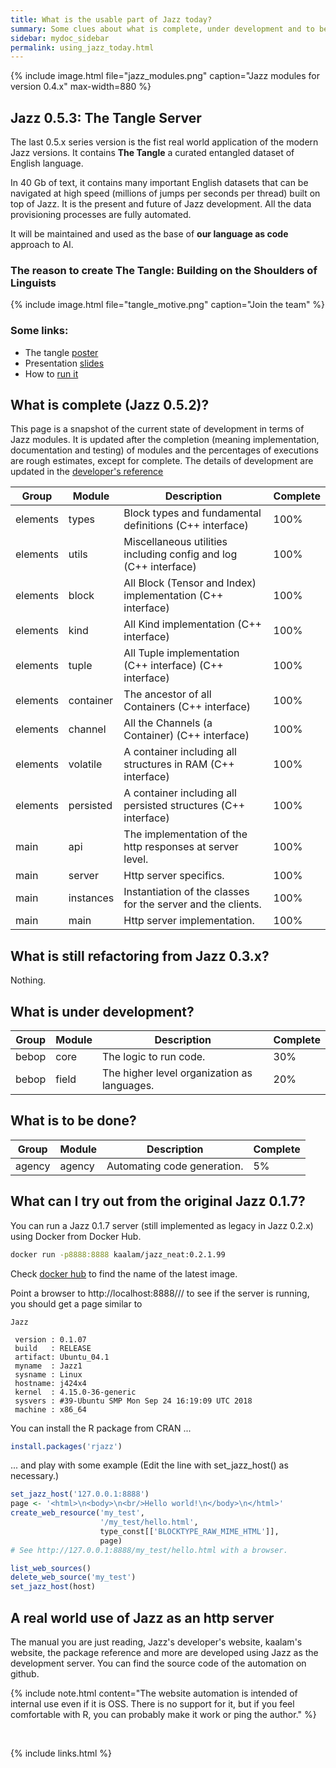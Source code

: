 ```yaml
---
title: What is the usable part of Jazz today?
summary: Some clues about what is complete, under development and to be done
sidebar: mydoc_sidebar
permalink: using_jazz_today.html
---
```


{% include image.html file="jazz_modules.png" caption="Jazz modules for version 0.4.x" max-width=880 %}


## Jazz 0.5.3: The Tangle Server

The last 0.5.x series version is the fist real world application of the modern Jazz versions. It contains **The Tangle**
a curated entangled dataset of English language.

In 40 Gb of text, it contains many important English datasets that can be navigated at high speed (millions of jumps per seconds
per thread) built on top of Jazz. It is the present and future of Jazz development. All the data provisioning processes are fully
automated.

It will be maintained and used as the base of **our language as code** approach to AI.


### The reason to create The Tangle: Building on the Shoulders of Linguists

{% include image.html file="tangle_motive.png" caption="Join the team" %}


### Some links:

  * The tangle [poster](https://raw.githubusercontent.com/kaalam/kaalam/master/the_tangle.pdf)
  * Presentation [slides](https://www.slideshare.net/SantiagoBasalda/slsp-2021)
  * How to [run it](reference_docker_tangle_server.html)


## What is complete (Jazz 0.5.2)?

This page is a snapshot of the current state of development in terms of Jazz modules. It is updated after the completion (meaning
implementation, documentation and testing) of modules and the percentages of executions are rough estimates, except for complete. The
details of development are updated in the [developer's reference](/develop/)

| Group | Module | Description | Complete |
|-------|--------|-------------|----------|
| elements | types | Block types and fundamental definitions (C++ interface) | <span class="label label-success">100%</span> |
| elements | utils | Miscellaneous utilities including config and log (C++ interface) | <span class="label label-success">100%</span> |
| elements | block | All Block (Tensor and Index) implementation (C++ interface) | <span class="label label-success">100%</span> |
| elements | kind | All Kind implementation (C++ interface) | <span class="label label-success">100%</span> |
| elements | tuple | All Tuple implementation (C++ interface) (C++ interface) | <span class="label label-success">100%</span> |
| elements | container | The ancestor of all Containers (C++ interface) | <span class="label label-success">100%</span> |
| elements | channel | All the Channels (a Container) (C++ interface) | <span class="label label-success">100%</span> |
| elements | volatile | A container including all structures in RAM (C++ interface) | <span class="label label-success">100%</span> |
| elements | persisted | A container including all persisted structures (C++ interface) | <span class="label label-success">100%</span> |
| main | api | The implementation of the http responses at server level. | <span class="label label-success">100%</span> |
| main | server | Http server specifics. | <span class="label label-success">100%</span> |
| main | instances | Instantiation of the classes for the server and the clients. | <span class="label label-success">100%</span> |
| main | main | Http server implementation. | <span class="label label-success">100%</span> |


## What is still refactoring from Jazz 0.3.x?

Nothing.


## What is under development?

| Group | Module | Description | Complete |
|-------|--------|-------------|----------|
| bebop | core | The logic to run code. | <span class="label label-warning">30%</span> |
| bebop | field | The higher level organization as languages. | <span class="label label-warning">20%</span> |


## What is to be done?

| Group | Module | Description | Complete |
|-------|--------|-------------|----------|
| agency | agency | Automating code generation. | <span class="label label-danger">5%</span> |


## What can I try out from the original Jazz 0.1.7?

You can run a Jazz 0.1.7 server (still implemented as legacy in Jazz 0.2.x) using Docker from Docker Hub.

```bash
docker run -p8888:8888 kaalam/jazz_neat:0.2.1.99
```

Check [docker hub](https://hub.docker.com/r/kaalam/jazz_neat/tags/) to find the name of the latest image.

Point a browser to http://localhost:8888/// to see if the server is running, you should get a page similar to

    Jazz

     version : 0.1.07
     build   : RELEASE
     artifact: Ubuntu_04.1
     myname  : Jazz1
     sysname : Linux
     hostname: j424x4
     kernel  : 4.15.0-36-generic
     sysvers : #39-Ubuntu SMP Mon Sep 24 16:19:09 UTC 2018
     machine : x86_64

You can install the R package from CRAN ...

```R
install.packages('rjazz')
```

... and play with some example (Edit the line with set_jazz_host() as necessary.)
```R
set_jazz_host('127.0.0.1:8888')
page <- '<html>\n<body>\n<br/>Hello world!\n</body>\n</html>'
create_web_resource('my_test',
                    '/my_test/hello.html',
                    type_const[['BLOCKTYPE_RAW_MIME_HTML']],
                    page)
# See http://127.0.0.1:8888/my_test/hello.html with a browser.

list_web_sources()
delete_web_source('my_test')
set_jazz_host(host)
```


## A real world use of Jazz as an http server

The manual you are just reading, Jazz's developer's website, kaalam's website, the package reference and more are developed using Jazz
as the development server. You can find the source code of the automation on github.

{% include note.html content="The website automation is intended of internal use even if it is OSS. There is no support for it, but if
you feel comfortable with R, you can probably make it work or ping the author." %}

<br/>

{% include links.html %}
